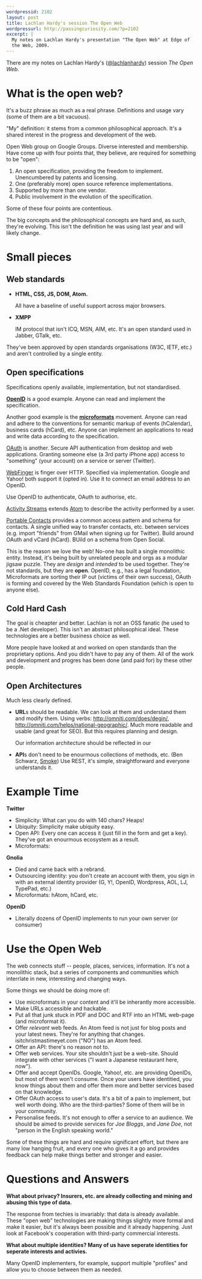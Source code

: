 ```yaml
--- 
wordpressid: 2102
layout: post
title: Lachlan Hardy's session The Open Web
wordpressurl: http://passingcuriosity.com/?p=2102
excerpt: |
  My notes on Lachlan Hardy's presentation "The Open Web" at Edge of
  the Web, 2009.
---
```

There are my notes on Lachlan Hardy's ([@lachlanhardy](http://twitter.com/lachlanhardy)) session *The Open Web*.

# What is the open web?

It's a buzz phrase as much as a real phrase. Definitions and usage
vary (some of them are a bit vacuous).

"My" definition: it stems from a common philosophical approach. It's a
shared interest in the progress and development of the web.

Open Web group on Google Groups. Diverse interested and membership.
Have come up with four points that, they believe, are required for
something to be "open":

1. An open specification, providing the freedom to implement.
   Unencumbered by patents and licensing.
2. One (preferably more) open source reference implementations. 
3. Supported by more than one vendor.
4. Public involvement in the evolution of the specification.

Some of these four points are contentious.

The big concepts and the philosophical concepts are hard and, as such,
they're evolving. This isn't the definition he was using last year and
will likely change.


# Small pieces

## Web standards ##

* **HTML, CSS, JS, DOM, Atom.**

   All have a baseline of useful support across major browsers.

* **XMPP**

   IM protocol that isn't ICQ, MSN, AIM, etc. It's an open standard
   used in Jabber, GTalk, etc.

They've been approved by open standards organisations (W3C, IETF,
etc.) and aren't controlled by a single entity.

## Open specifications ##

Specifications openly available, implementation, but not standardised.

[**OpenID**](openid) is a good example. Anyone can read and implement
the specification.

Another good example is the [**microformats**](microformats) movement.
Anyone can read and adhere to the conventions for semantic markup of
events (hCalendar), business cards (hCard), etc. Anyone can implement
an applications to read and write data according to the specification.

[OAuth][oauth] is another. Secure API authentication from desktop and web
applications. Granting someone else (a 3rd party iPhone app) access to
"something" (your account) on a service or server (Twitter).

[WebFinger][webfinger] is finger over HTTP. Specified via
implementation. Google and Yahoo! both support it (opted in). Use it
to connect an email address to an OpenID.

Use OpenID to authenticate, OAuth to authorise, etc.

[Activity Streams][activitystreams] extends [Atom][atom] to describe the activity
performed by a user. 

[Portable Contacts][portablecontacts] provides a common access pattern and schema for
contacts. A single unified way to transfer contacts, etc. between
services (e.g. import "friends" from GMail when signing up for
Twitter). Build around OAuth and vCard (hCard). BUild on a schema from
Open Social.

This is the reason we love the web! No-one has built a single
monolithic entity. Instead, it's being built by unrelated people and
orgs as a modular jigsaw puzzle. They are *design* and *intended* to
be used together. They're not standards, but they are **open**.
OpenID, e.g., has a legal foundation, Microformats are sorting their
IP out (victims of their own success), OAuth is forming and covered by
the Web Standards Foundation (which is open to anyone else).

## Cold Hard Cash ##

The goal is cheapter and better. Lachlan is not an OSS fanatic (he
used to be a .Net developer). This isn't an abstract philosophical
ideal. These technologies are a better business choice as well.

More people have looked at and worked on open standards than the
proprietary options. And you didn't have to pay any of them. All of
the work and development and progres has been done (and paid for) by
these other people.


## Open Architectures ##

Much less clearly defined.

* **URL**s should be readable. We can look at them and understand them
  and modify them. Using verbs: http://omniti.com/does/degin/,
  http://omniti.com/helps/national-geographic/. Much more readable and
  usable (and great for SEO). But this requires planning and design.

  Our information architecture should be reflected in our 

* **API**s don't need to be enourmous collections of methods, etc.
   (Ben Schwarz, [Smoke](github.com/benschwarz/smoke)) Use REST, it's simple, straightforward and
   everyone understands it.

# Example Time #

**Twitter**

* Simplicity: What can you do with 140 chars? Heaps!
* Ubiquity: Simplicity make ubiquity easy.
* Open API: Every one can access it (just fill in the form and get a
   key). They've got an enourmous ecosystem as a result.
* Microformats: 

**Gnolia**

* Died and came back with a rebrand.
* Outsourcing identity: you don't create an account with them, you
  sign in with an external identity provider (G, Y!, OpenID,
  Wordpress, AOL, LJ, TypePad, etc.)
* Microformats: hAtom, hCard, etc.


**OpenID**

* Literally dozens of OpenID implements to run your own server (or
  consumer)

# Use the Open Web #

The web connects stuff -- people, places, services, information. It's
not a monolithic stack, but a series of components and communities
which interrlate in new, interesting and changing ways.

Some things we should be doing more of:

* Use microformats in your content and it'll be inherantly more
  accessible.
* Make URLs accessible and hackable.
* Put all that junk stuck in PDF and DOC and RTF into an HTML web-page
  (and microformat it).
* Offer *relevant* web feeds. An Atom feed is not just for blog posts
  and your latest news. They're for anything that changes.
  isitchristmastimeyet.com ("NO") has an Atom feed.
* Offer an API: there's no reason not to.
* Offer web services. Your site shouldn't just be a web-site. Should 
  integrate with other services ("I want a Japanese restaurant here,
  now").
* Offer and accept OpenIDs. Google, Yahoo!, etc. are providing
  OpenIDs, but most of them won't consume. Once your users have
  identitied, you know things about them and offer them more and
  better services based on that knowledge.
* Offer OAuth access to user's data. It's a bit of a pain to
  implement, but well worth doing. Who are the third-parties? Some of
  them will be in your community.
* Personalise feeds. It's not enough to offer a service to an
  audience. We should be aimed to provide services for *Joe Bloggs*,
  and *Jane Doe*, not "person in the English speaking world."

Some of these things are hard and require significant effort, but
there are many low hanging fruit, and every one who gives it a go and
provides feedback can help make things better and stronger and easier.

# Questions and Answers #

**What about privacy? Insurers, etc. are already collecting and mining
and abusing this type of data.**

The response from techies is invariably: that data is already
available. These "open web" technologies are making things slightly
more formal and make it easier, but it's always been possible and it
already happening. Just look at Facebook's cooperation with
third-party commercial interests.

**What about multiple identities? Many of us have seperate identities
for seperate interests and activies.**

Many OpenID implementers, for example, support multiple "profiles" and
allow you to choose between them as needed. 

[microformats]: http://microformats.org/
[oauth]: http://google.com/search?q=OAuth
[openid]: http://google.com/search?q=OpenID
[webfinger]: http://google.com/search?q=WebFinger
[portablecontacts]: http://google.com/search?q=Portable+Contacts
[atom]: http://google.com/search?q=atom
[activitystreams]: http://google.com/search?q=Activity+Streams
